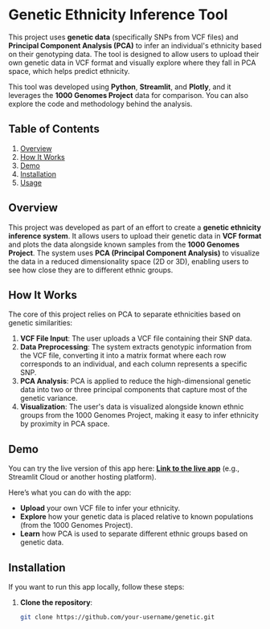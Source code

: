 # Genetic Ethnicity Inference Tool

This project uses **genetic data** (specifically SNPs from VCF files) and **Principal Component Analysis (PCA)** to infer an individual's ethnicity based on their genotyping data. The tool is designed to allow users to upload their own genetic data in VCF format and visually explore where they fall in PCA space, which helps predict ethnicity.

This tool was developed using **Python**, **Streamlit**, and **Plotly**, and it leverages the **1000 Genomes Project** data for comparison. You can also explore the code and methodology behind the analysis.

## Table of Contents

1. [Overview](#overview)
2. [How It Works](#how-it-works)
3. [Demo](#demo)
4. [Installation](#installation)
5. [Usage](#usage)


## Overview

This project was developed as part of an effort to create a **genetic ethnicity inference system**. It allows users to upload their genetic data in **VCF format** and plots the data alongside known samples from the **1000 Genomes Project**. The system uses **PCA (Principal Component Analysis)** to visualize the data in a reduced dimensionality space (2D or 3D), enabling users to see how close they are to different ethnic groups.

## How It Works

The core of this project relies on PCA to separate ethnicities based on genetic similarities:

1. **VCF File Input**: The user uploads a VCF file containing their SNP data.
2. **Data Preprocessing**: The system extracts genotypic information from the VCF file, converting it into a matrix format where each row corresponds to an individual, and each column represents a specific SNP.
3. **PCA Analysis**: PCA is applied to reduce the high-dimensional genetic data into two or three principal components that capture most of the genetic variance.
4. **Visualization**: The user's data is visualized alongside known ethnic groups from the 1000 Genomes Project, making it easy to infer ethnicity by proximity in PCA space.

## Demo

You can try the live version of this app here: [**Link to the live app**](https://genetic-ahehcymg6cfzegwzpfhefa.streamlit.app/) (e.g., Streamlit Cloud or another hosting platform).

Here’s what you can do with the app:
- **Upload** your own VCF file to infer your ethnicity.
- **Explore** how your genetic data is placed relative to known populations (from the 1000 Genomes Project).
- **Learn** how PCA is used to separate different ethnic groups based on genetic data.

## Installation

If you want to run this app locally, follow these steps:

1. **Clone the repository**:
   ```bash
   git clone https://github.com/your-username/genetic.git
